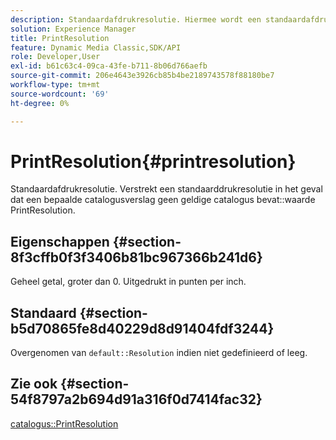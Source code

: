 ```yaml
---
description: Standaardafdrukresolutie. Hiermee wordt een standaardafdrukresolutie geboden voor het geval een bepaalde catalogusrecord geen geldige waarde voor PrintResolution in de catalogus bevat.
solution: Experience Manager
title: PrintResolution
feature: Dynamic Media Classic,SDK/API
role: Developer,User
exl-id: b61c63c4-09ca-43fe-b711-8b06d766aefb
source-git-commit: 206e4643e3926cb85b4be2189743578f88180be7
workflow-type: tm+mt
source-wordcount: '69'
ht-degree: 0%

---
```


# PrintResolution{#printresolution}

Standaardafdrukresolutie. Verstrekt een standaarddrukresolutie in het geval dat een bepaalde catalogusverslag geen geldige catalogus bevat::waarde PrintResolution.

## Eigenschappen {#section-8f3cffb0f3f3406b81bc967366b241d6}

Geheel getal, groter dan 0. Uitgedrukt in punten per inch.

## Standaard {#section-b5d70865fe8d40229d8d91404fdf3244}

Overgenomen van `default::Resolution` indien niet gedefinieerd of leeg.

## Zie ook {#section-54f8797a2b694d91a316f0d7414fac32}

[catalogus::PrintResolution](../../../../../is-api/image-catalog/image-serving-api-ref/c-image-catalog-reference/c-image-svg-data-reference/c-image-data-reference/r-printresolution-cat.md#reference-4ebb2e136995470b84b7c5e10cb8e5f5)
